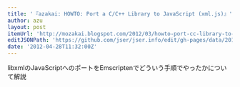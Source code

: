 ```yaml
---
title: '『azakai: HOWTO: Port a C/C++ Library to JavaScript (xml.js)』'
author: azu
layout: post
itemUrl: 'http://mozakai.blogspot.com/2012/03/howto-port-cc-library-to-javascript.html'
editJSONPath: 'https://github.com/jser/jser.info/edit/gh-pages/data/2012/04/index.json'
date: '2012-04-28T11:32:00Z'
---
```

libxmlのJavaScriptへのポートをEmscriptenでどういう手順でやったかについて解説
